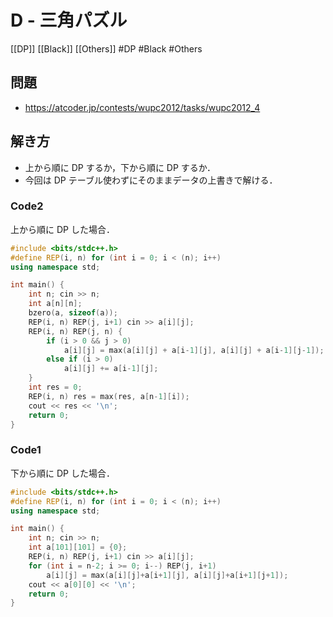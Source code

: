 # D - 三角パズル
[[DP]] [[Black]] [[Others]]
#DP #Black #Others 

## 問題
- https://atcoder.jp/contests/wupc2012/tasks/wupc2012_4

## 解き方
- 上から順に DP するか，下から順に DP するか．
- 今回は DP テーブル使わずにそのままデータの上書きで解ける．

### Code2
上から順に DP した場合．
```c++
#include <bits/stdc++.h>
#define REP(i, n) for (int i = 0; i < (n); i++)
using namespace std;

int main() {
	int n; cin >> n;
	int a[n][n];
	bzero(a, sizeof(a));
	REP(i, n) REP(j, i+1) cin >> a[i][j];
	REP(i, n) REP(j, n) {
		if (i > 0 && j > 0)
			a[i][j] = max(a[i][j] + a[i-1][j], a[i][j] + a[i-1][j-1]);
		else if (i > 0)
			a[i][j] += a[i-1][j];
	}
	int res = 0;
	REP(i, n) res = max(res, a[n-1][i]);
	cout << res << '\n';
	return 0;
}
```

### Code1
下から順に DP した場合．
```c++
#include <bits/stdc++.h>
#define REP(i, n) for (int i = 0; i < (n); i++)
using namespace std;

int main() {
	int n; cin >> n;
	int a[101][101] = {0};
	REP(i, n) REP(j, i+1) cin >> a[i][j];
	for (int i = n-2; i >= 0; i--) REP(j, i+1)
		a[i][j] = max(a[i][j]+a[i+1][j], a[i][j]+a[i+1][j+1]);
	cout << a[0][0] << '\n';
	return 0;
}
```